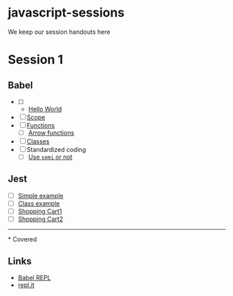 # javascript-sessions
We keep our session handouts here

# Session 1
## Babel
- [ ] * [Hello World](https://repl.it/JeIp/1)
- [ ] [Scope](https://repl.it/JeK9/2)
- [ ] [Functions](https://repl.it/JeLk/0)
  - [ ] [Arrow functions](https://repl.it/JeLh/0)
- [ ] [Classes](https://repl.it/JcZi/5)
- [ ] Standardized coding
  - [ ] [Use `semi` or not](https://repl.it/Jc2l/0)

## Jest
- [ ] [Simple example](https://repl.it/JfYM/6)
- [ ] [Class example](https://repl.it/JfZ9/2)
- [ ] [Shopping Cart1](https://repl.it/Jf1c/2)
- [ ] [Shopping Cart2](https://repl.it/JfZ9/5)

----
\* Covered

## Links
- [Babel REPL](https://babeljs.io/repl)
- [repl.it](https://repl.it)
